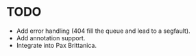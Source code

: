 # TODO
- Add error handling (404 fill the queue and lead to a segfault).
- Add annotation support.
- Integrate into Pax Brittanica.
